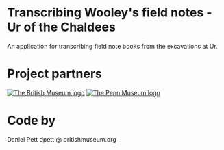 Transcribing Wooley's field notes - Ur of the Chaldees
======================================================

An application for transcribing field note books from the excavations at Ur.

Project partners
================
[![The British Museum logo](https://finds.org.uk/assets/logos/bm_logo.png)](http://britishmuseum.org)
[![The Penn Museum logo](http://www.penn.museum/images/logos/pennmuseumlogo.jpg)](http://www.penn.museum)

Code by
=======

Daniel Pett dpett @ britishmuseum.org